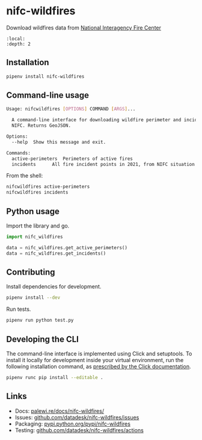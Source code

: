 ```{include} _templates/nav.html
```

# nifc-wildfires

Download wildfires data from [National Interagency Fire Center](https://www.nifc.gov/)

```{contents} Table of contents
:local:
:depth: 2
```

## Installation

```sh
pipenv install nifc-wildfires
```

## Command-line usage

```sh
Usage: nifcwildfires [OPTIONS] COMMAND [ARGS]...

  A command-line interface for downloading wildfire perimeter and incident points data from
  NIFC. Returns GeoJSON.

Options:
  --help  Show this message and exit.

Commands:
  active-perimeters  Perimeters of active fires
  incidents      All fire incident points in 2021, from NIFC situation reports
```

From the shell:

```sh
nifcwildfires active-perimeters
nifcwildfires incidents
```

## Python usage

Import the library and go.

```python
import nifc_wildfires

data = nifc_wildfires.get_active_perimeters()
data = nifc_wildfires.get_incidents()
```

## Contributing

Install dependencies for development.

```sh
pipenv install --dev
```

Run tests.

```sh
pipenv run python test.py
```

## Developing the CLI

The command-line interface is implemented using Click and setuptools. To install it locally for development inside your virtual environment, run the following installation command, as [prescribed by the Click documentation](https://click.palletsprojects.com/en/7.x/setuptools/#setuptools-integration).

```sh
pipenv runc pip install --editable .
```

## Links

* Docs: [palewi.re/docs/nifc-wildfires/](https://palewi.re/docs/nifc-wildfires/)
* Issues: [github.com/datadesk/nifc-wildfires/issues](https://github.com/datadesk/nifc-wildfires/issues)
* Packaging: [pypi.python.org/pypi/nifc-wildfires](https://pypi.python.org/pypi/nifc-wildfires)
* Testing: [github.com/datadesk/nifc-wildfires/actions](https://github.com/datadesk/nifc-wildfires/actions)
